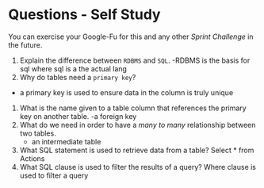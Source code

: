# Questions - Self Study

You can exercise your Google-Fu for this and any other _Sprint Challenge_ in the future.

1.  Explain the difference between `RDBMS` and `SQL`.
-RDBMS is the basis for sql where sql is a the actual lang
1.  Why do tables need a `primary key`?
- a primary key is used to ensure data in the column is truly unique

1.  What is the name given to a table column that references the primary key
    on another table.
    -a foreign key
1.  What do we need in order to have a _many to many_ relationship between two
    tables.
    - an intermediate table
1.  What SQL statement is used to retrieve data from a table?
Select * from Actions
1.  What SQL clause is used to filter the results of a query?
   Where clause is used to filter a query
